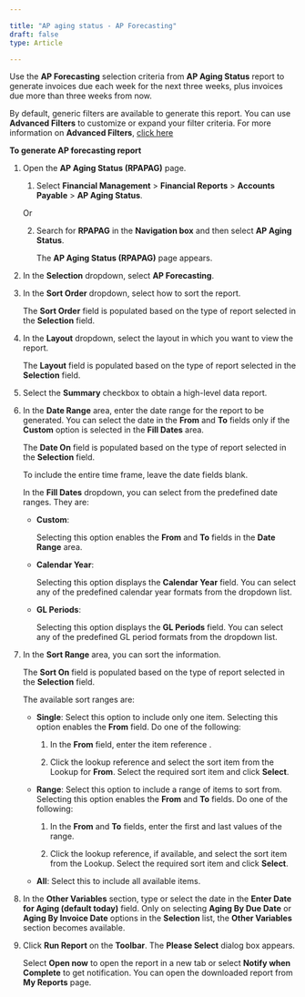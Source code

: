```yaml
---

title: "AP aging status - AP Forecasting"
draft: false
type: Article

---
```


Use the **AP Forecasting** selection criteria from **AP Aging Status** report to generate invoices due each week for the next three weeks, plus invoices due more than three weeks from now.

By default, generic filters are available to generate this report. You can use **Advanced Filters** to customize or expand your filter criteria. For more information on **Advanced Filters**, [click here]()

**To generate AP forecasting report**

1.  Open the **AP Aging Status (RPAPAG)** page.

    1. Select **Financial Management** > **Financial Reports** > **Accounts Payable** > **AP Aging Status**.

    Or

    2.  Search for **RPAPAG** in the **Navigation box** and then select **AP Aging Status**.

        The **AP Aging Status (RPAPAG)** page appears.

2.  In the **Selection** dropdown, select **AP Forecasting**.

3.  In the **Sort Order** dropdown, select how to sort the report.

    The **Sort Order** field is populated based on the type of report selected in the **Selection** field.

4.  In the **Layout** dropdown, select the layout in which you want to view the report.

    The **Layout** field is populated based on the type of report selected in the **Selection** field.

5.  Select the **Summary** checkbox to obtain a high-level data report.

6.  In the **Date Range** area, enter the date range for the report to be generated. You can select the date in the **From** and **To** fields only if the **Custom** option is selected in the **Fill Dates** area.

    The **Date On** field is populated based on the type of report selected in the **Selection** field.

    To include the entire time frame, leave the date fields blank.

    In the **Fill Dates** dropdown, you can select from the predefined date ranges. They are:

    - **Custom**:

        Selecting this option enables the **From** and **To** fields in the **Date Range** area.

    - **Calendar Year**:

        Selecting this option displays the **Calendar Year** field. You can select any of the predefined calendar year formats from the dropdown list.

    - **GL Periods**:
    
        Selecting this option displays the **GL Periods** field. You can select any of the predefined GL period formats from the dropdown list.

7.  In the **Sort Range** area, you can sort the information.

    The **Sort On** field is populated based on the type of report selected in the **Selection** field.

    The available sort ranges are:
    
    - **Single**: Select this option to include only one item. Selecting this option enables the **From** field. Do one of the following:

        1.  In the **From** field, enter the item reference .

        2.  Click the lookup reference and select the sort item from the Lookup for **From**. Select the required sort item and click **Select**.

    - **Range**: Select this option to include a range of items to sort from. Selecting this option enables the **From** and **To** fields. Do one of the following:

        1.  In the **From** and **To** fields, enter the first and last values of the range.

        2.  Click the lookup reference, if available, and select the sort item from the Lookup. Select the required sort item and click **Select**.

    - **All**: Select this to include all available items.


4.  In the **Other Variables** section, type or select the date in the **Enter Date for Aging (default today)** field.
    Only on selecting **Aging By Due Date** or **Aging By Invoice Date** options in the **Selection** list, the **Other Variables** section becomes available.
4. Click **Run Report** on the **Toolbar**. The **Please Select** dialog box appears.

    Select **Open now** to open the report in a new tab or select **Notify when Complete** to get notification. You can open the downloaded report from **My Reports** page.